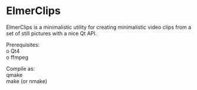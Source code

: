 # ElmerClips
ElmerClips is a minimalistic utility for creating minimalistic video clips from a set of still pictures with a nice Qt API.

Prerequisites:  
 o Qt4  
 o ffmpeg  

Compile as:  
 qmake  
 make (or nmake)  